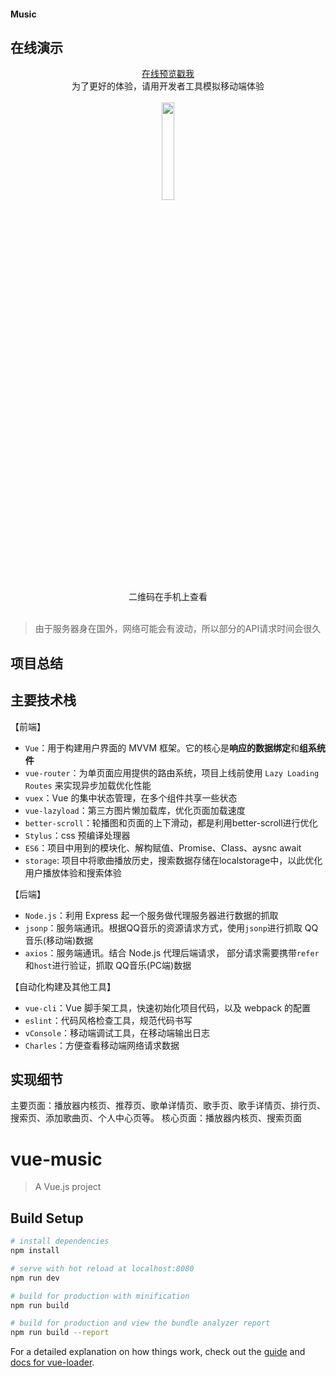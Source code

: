 #### Music

## 在线演示

<div align=center><a href="http://trace.cool:8080/#/recommend" target=_blank>在线预览戳我</a></div>
<div align=center>为了更好的体验，请用开发者工具模拟移动端体验</div>
<br>
<div align=center>
<img src="http://p5vvvsx56.bkt.clouddn.com/qqCode.png" width="20%">
<div>二维码在手机上查看</div>
</div>
<br>

> 由于服务器身在国外，网络可能会有波动，所以部分的API请求时间会很久

## 项目总结

## 主要技术栈

【前端】

- `Vue`：用于构建用户界面的 MVVM 框架。它的核心是**响应的数据绑定**和**组系统件**
- `vue-router`：为单页面应用提供的路由系统，项目上线前使用 `Lazy Loading Routes` 来实现异步加载优化性能
- `vuex`：Vue 的集中状态管理，在多个组件共享一些状态
- `vue-lazyload`：第三方图片懒加载库，优化页面加载速度
- `better-scroll`：轮播图和页面的上下滑动，都是利用better-scroll进行优化
- `Stylus`：css 预编译处理器
- `ES6`：项目中用到的模块化、解构赋值、Promise、Class、aysnc await
- `storage`: 项目中将歌曲播放历史，搜索数据存储在localstorage中，以此优化用户播放体验和搜索体验

【后端】

- `Node.js`：利用 Express 起一个服务做代理服务器进行数据的抓取
- `jsonp`：服务端通讯。根据QQ音乐的资源请求方式，使用`jsonp`进行抓取 QQ音乐(移动端)数据
- `axios`：服务端通讯。结合 Node.js 代理后端请求， 部分请求需要携带`refer`和`host`进行验证，抓取 QQ音乐(PC端)数据

【自动化构建及其他工具】

- `vue-cli`：Vue 脚手架工具，快速初始化项目代码，以及 webpack 的配置
- `eslint`：代码风格检查工具，规范代码书写
- `vConsole`：移动端调试工具，在移动端输出日志
- `Charles`：方便查看移动端网络请求数据

## 实现细节
主要页面：播放器内核页、推荐页、歌单详情页、歌手页、歌手详情页、排行页、搜索页、添加歌曲页、个人中心页等。
核心页面：播放器内核页、搜索页面



# vue-music

> A Vue.js project

## Build Setup

``` bash
# install dependencies
npm install

# serve with hot reload at localhost:8080
npm run dev

# build for production with minification
npm run build

# build for production and view the bundle analyzer report
npm run build --report
```

For a detailed explanation on how things work, check out the [guide](http://vuejs-templates.github.io/webpack/) and [docs for vue-loader](http://vuejs.github.io/vue-loader).
